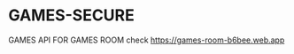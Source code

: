 # GAMES-SECURE
GAMES API FOR GAMES ROOM 
check <a href='https://games-room-b6bee.web.app'>https://games-room-b6bee.web.app</a>


